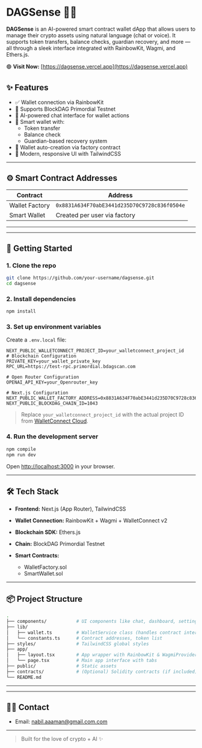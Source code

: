 
# DAGSense 🔐🤖

**DAGSense** is an AI-powered smart contract wallet dApp that allows users to manage their crypto assets using natural language (chat or voice). It supports token transfers, balance checks, guardian recovery, and more — all through a sleek interface integrated with RainbowKit, Wagmi, and Ethers.js.

🟢 **Visit Now:** [https://dagsense.vercel.app](https://dagsense.vercel.app)

## ✨ Features

- ✅ Wallet connection via RainbowKit
- 🌉 Supports BlockDAG Primordial Testnet
- 🤖 AI-powered chat interface for wallet actions
- 🔐 Smart wallet with:
  - Token transfer
  - Balance check
  - Guardian-based recovery system
- 🔁 Wallet auto-creation via factory contract
- 🎨 Modern, responsive UI with TailwindCSS


---

## ⚙️ Smart Contract Addresses

| Contract       | Address                                 |
| -------------- | --------------------------------------- |
| Wallet Factory | `0x8831A634F70abE3441d235D70C9728c836f0504e` |
| Smart Wallet   | Created per user via factory            |

---

---

## 🚀 Getting Started

### 1. Clone the repo

```bash
git clone https://github.com/your-username/dagsense.git
cd dagsense
````

### 2. Install dependencies

```bash
npm install
```

### 3. Set up environment variables

Create a `.env.local` file:

```env
NEXT_PUBLIC_WALLETCONNECT_PROJECT_ID=your_walletconnect_project_id
# Blockchain Configuration
PRIVATE_KEY=your_wallet_private_key
RPC_URL=https://test-rpc.primordial.bdagscan.com

# Open Router Configuration
OPENAI_API_KEY=your_Openrouter_key

# Next.js Configuration
NEXT_PUBLIC_WALLET_FACTORY_ADDRESS=0x8831A634F70abE3441d235D70C9728c836f0504e
NEXT_PUBLIC_BLOCKDAG_CHAIN_ID=1043

```

> Replace `your_walletconnect_project_id` with the actual project ID from [WalletConnect Cloud](https://cloud.walletconnect.com/).

### 4. Run the development server

```bash
npm compile
npm run dev
```

Open [http://localhost:3000](http://localhost:3000) in your browser.

---

## 🛠️ Tech Stack

* **Frontend:** Next.js (App Router), TailwindCSS
* **Wallet Connection:** RainbowKit + Wagmi + WalletConnect v2
* **Blockchain SDK:** Ethers.js
* **Chain:** BlockDAG Primordial Testnet
* **Smart Contracts:**

  * WalletFactory.sol
  * SmartWallet.sol

---

## 📦 Project Structure

```bash
.
├── components/           # UI components like chat, dashboard, settings
├── lib/
│   ├── wallet.ts         # WalletService class (handles contract interaction)
│   └── constants.ts      # Contract addresses, token list
├── styles/               # TailwindCSS global styles
├── app/
│   ├── layout.tsx        # App wrapper with RainbowKit & WagmiProvider
│   └── page.tsx          # Main app interface with tabs
├── public/               # Static assets
├── contracts/            # (Optional) Solidity contracts (if included)
└── README.md
```



<!-- ## 📸 Screenshots

![Chat UI](./screenshots/chat.png)
![Dashboard](./screenshots/dashboard.png) -->

---

<!-- ## 🧠 AI Integration

Chat and voice commands are parsed to determine intent and mapped to wallet actions. Extendable for:

* Token swap
* Portfolio summary
* Transaction history
* And more...

--- -->

<!-- ## 📜 License

MIT License © 2025 \[Nabil Ansari] -->

---

## 🙋‍♂️ Contact

* Email: [nabil.aaaman@gmail.com.com](mailto:nabil.aaaman@gmail.com)

---

> Built for the love of crypto + AI ✨

